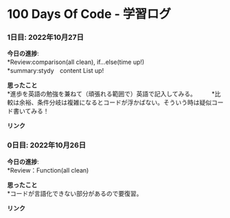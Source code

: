 # 100 Days Of Code - 学習ログ

### 1日目: 2022年10月27日

**今日の進捗**:  
*Review:comparison(all clean), if...else(time up!)　　  
*summary:stydy　content List up!　　  
  
**思ったこと**  
*進歩を英語の勉強を兼ねて（頑張れる範囲で）英語で記入してみる。        　　
*比較は余裕、条件分岐は複雑になるとコードが浮かばない。そういう時は疑似コード書いてみる！    
  
**リンク**
  
  
  
### 0日目: 2022年10月26日

**今日の進捗**:  
*Review：Function(all clean)  
  
**思ったこと**  
*コードが言語化できない部分があるので要復習。  
  
**リンク**


